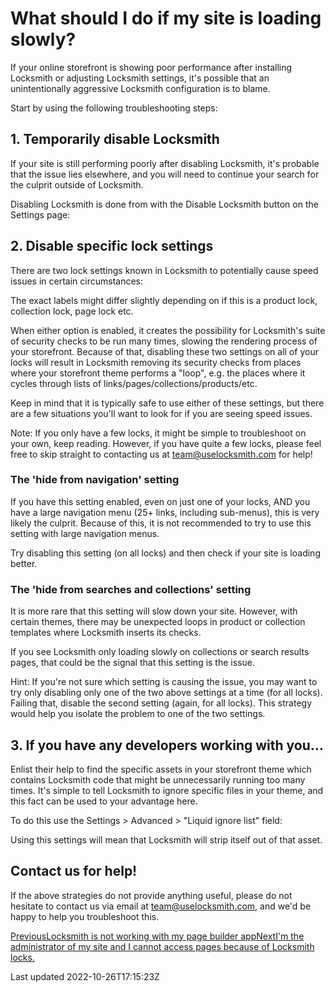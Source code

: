 # What should I do if my site is loading slowly?

If your online storefront is showing poor performance after installing Locksmith or adjusting Locksmith settings, it's possible that an unintentionally aggressive Locksmith configuration is to blame.

Start by using the following troubleshooting steps:

## 1. Temporarily disable Locksmith

If your site is still performing poorly after disabling Locksmith, it's probable that the issue lies elsewhere, and you will need to continue your search for the culprit outside of Locksmith.

Disabling Locksmith is done from with the Disable Locksmith button on the Settings page:

## 2. Disable specific lock settings

There are two lock settings known in Locksmith to potentially cause speed issues in certain circumstances:

The exact labels might differ slightly depending on if this is a product lock, collection lock, page lock etc.

When either option is enabled, it creates the possibility for Locksmith's suite of security checks to be run many times, slowing the rendering process of your storefront. Because of that, disabling these two settings on all of your locks will result in Locksmith removing its security checks from places where your storefront theme performs a "loop", e.g. the places where it cycles through lists of links/pages/collections/products/etc.

Keep in mind that it is typically safe to use either of these settings, but there are a few situations you'll want to look for if you are seeing speed issues.

Note: If you only have a few locks, it might be simple to troubleshoot on your own, keep reading. However, if you have quite a few locks, please feel free to skip straight to contacting us at team@uselocksmith.com for help!

### The 'hide from navigation' setting

If you have this setting enabled, even on just one of your locks, AND you have a large navigation menu (25+ links, including sub-menus), this is very likely the culprit. Because of this, it is not recommended to try to use this setting with large navigation menus.

Try disabling this setting (on all locks) and then check if your site is loading better.

### The 'hide from searches and collections' setting

It is more rare that this setting will slow down your site. However, with certain themes, there may be unexpected loops in product or collection templates where Locksmith inserts its checks.

If you see Locksmith only loading slowly on collections or search results pages, that could be the signal that this setting is the issue.

Hint: If you're not sure which setting is causing the issue, you may want to try only disabling only one of the two above settings at a time (for all locks). Failing that, disable the second setting (again, for all locks). This strategy would help you isolate the problem to one of the two settings.

## 3. If you have any developers working with you...

Enlist their help to find the specific assets in your storefront theme which contains Locksmith code that might be unnecessarily running too many times. It's simple to tell Locksmith to ignore specific files in your theme, and this fact can be used to your advantage here.

To do this use the Settings \> Advanced \> "Liquid ignore list" field:

Using this settings will mean that Locksmith will strip itself out of that asset.

## Contact us for help!

If the above strategies do not provide anything useful, please do not hesitate to contact us via email at team@uselocksmith.com, and we'd be happy to help you troubleshoot this.

[PreviousLocksmith is not working with my page builder app](/faqs/locksmith-is-not-working-with-my-page-builder-app)[NextI'm the administrator of my site and I cannot access pages because of Locksmith locks.](/faqs/im-the-administrator-of-my-site-and-cannot-access)

Last updated 2022-10-26T17:15:23Z
